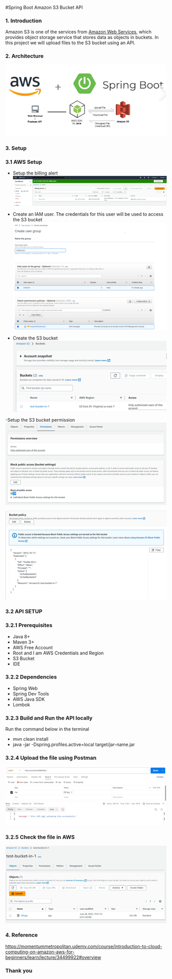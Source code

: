#Spring Boot Amazon S3 Bucket API

### 1. Introduction
Amazon S3 is one of the services from [Amazon Web Services](https://aws.amazon.com/), which provides object storage service that stores data as objects in buckets. In this project we will upload files to the S3 bucket using an API.


### 2. Architecture
![img_2.png](img_2.png)

### 3. Setup

### 3.1 AWS Setup

- Setup the billing alert 
![img_3.png](img_3.png)

- Create an IAM user. The credentials for this user will be used  to access the S3 bucket 
![img_4.png](img_4.png)
  
- Create the S3 bucket 
![img_5.png](img_5.png)

-Setup the S3 bucket permission
![img_7.png](img_7.png)

![img_8.png](img_8.png)


### 3.2 API SETUP

### 3.2.1 Prerequisites
   - Java 8+
   - Maven 3+
   - AWS Free Account
   - Root and I am AWS Credentials and Region 
   - S3 Bucket
   - IDE 

### 3.2.2 Dependencies
   - Spring Web
   - Spring Dev Tools
   - AWS Java SDK
   - Lombok

### 3.2.3 Build and Run the API locally

Run the command below in the terminal
- mvn clean install
- java -jar -Dspring.profiles.active=local target/jar-name.jar
  

### 3.2.4 Upload the file using Postman
![img.png](img.png)

### 3.2.5 Check the file in AWS

![img_1.png](img_1.png)


### 4.  Reference
https://momentummetropolitan.udemy.com/course/introduction-to-cloud-computing-on-amazon-aws-for-beginners/learn/lecture/34499922#overview

### Thank you
